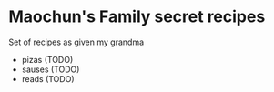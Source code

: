 # Maochun's Family secret recipes

Set of recipes as given my grandma

- pizas (TODO)
- sauses (TODO)
- reads (TODO)


